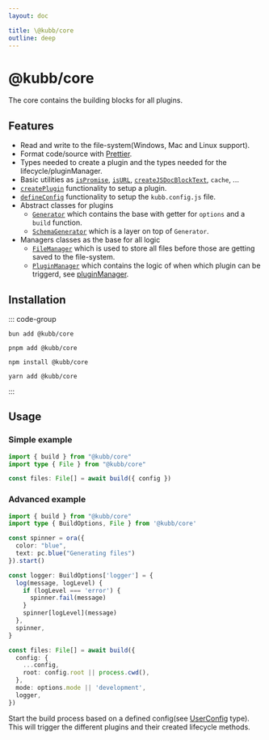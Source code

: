 ```yaml
---
layout: doc

title: \@kubb/core
outline: deep
---
```


# @kubb/core

The core contains the building blocks for all plugins.

## Features
- Read and write to the file-system(Windows, Mac and Linux support).
- Format code/source with [Prettier](https://prettier.io/).
- Types needed to create a plugin and the types needed for the lifecycle/pluginManager.
- Basic utilities as [`isPromise`](https://github.com/kubb-project/kubb/blob/main/packages/core/src/utils/isPromise.ts), [`isURL`](https://github.com/kubb-project/kubb/blob/main/packages/core/src/utils/isURL.ts), [`createJSDocBlockText`](https://github.com/kubb-project/kubb/blob/main/packages/core/src/utils/createJSDocBlockText.ts), `cache`, ...
- [`createPlugin`](https://github.com/kubb-project/kubb/blob/main/packages/core/src/plugin.ts) functionality to setup a plugin.
- [`defineConfig`](https://github.com/kubb-project/kubb/blob/main/packages/core/src/config.ts) functionality to setup the `kubb.config.js` file.
- Abstract classes for plugins
  - [`Generator`](https://github.com/kubb-project/kubb/blob/main/packages/core/src/generators/Generator.ts) which contains the base with getter for `options` and a `build` function.
  - [`SchemaGenerator`](https://github.com/kubb-project/kubb/blob/main/packages/core/src/generators/SchemaGenerator.ts) which is a layer on top of `Generator`.
- Managers classes as the base for all logic
  - [`FileManager`](https://github.com/kubb-project/kubb/blob/main/packages/core/src/managers/fileManager/FileManager.ts) which is used to store all files before those are getting saved to the file-system.
  - [`PluginManager`](https://github.com/kubb-project/kubb/blob/main/packages/core/src/managers/pluginManager/PluginManager.ts) which contains the logic of when which plugin can be triggerd, see [pluginManager](/reference/pluginManager).

## Installation

::: code-group

```shell [bun]
bun add @kubb/core
```

```shell [pnpm]
pnpm add @kubb/core
```

```shell [npm]
npm install @kubb/core
```

```shell [yarn]
yarn add @kubb/core
```

:::

## Usage

### Simple example

```typescript
import { build } from "@kubb/core"
import type { File } from "@kubb/core"

const files: File[] = await build({ config })
```

### Advanced example

```typescript
import { build } from "@kubb/core"
import type { BuildOptions, File } from '@kubb/core'

const spinner = ora({
  color: "blue",
  text: pc.blue("Generating files")
}).start()

const logger: BuildOptions['logger'] = {
  log(message, logLevel) {
    if (logLevel === 'error') {
      spinner.fail(message)
    }
    spinner[logLevel](message)
  },
  spinner,
}

const files: File[] = await build({
  config: {
    ...config,
    root: config.root || process.cwd(),
  },
  mode: options.mode || 'development',
  logger,
})
```

Start the build process based on a defined config(see [UserConfig](https://github.com/kubb-project/kubb/blob/main/packages/core/src/config.ts) type). 
This will trigger the different plugins and their created lifecycle methods.
